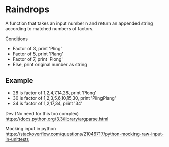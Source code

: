 # Raindrops

A function that takes an input number n and return an appended string according to matched numbers of factors.

Conditions
- Factor of 3, print 'Pling'
- Factor of 5, print 'Plang'
- Factor of 7, print 'Plong'
- Else, print original number as string

## Example
- 28 is factor of 1,2,4,7,14,28, print 'Plong'
- 30 is factor of 1,2,3,5,6,10,15,30, print 'PlingPlang'
- 34 is factor of 1,2,17,34, print '34'

Dev
(No need for this too complex)
https://docs.python.org/3.3/library/argparse.html

Mocking input in python
https://stackoverflow.com/questions/21046717/python-mocking-raw-input-in-unittests
